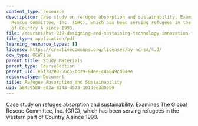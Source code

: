 ```yaml
---
content_type: resource
description: Case study on refugee absorption and sustainability. Examines The Global
  Rescue Committee, Inc. (GRC), which has been serving refugees in the western part
  of Country A since 1993.
file: /courses/hst-939-designing-and-sustaining-technology-innovation-for-global-health-practice-spring-2008/a84d9580e82a8243d573101dee3d05b9_refugee.pdf
file_type: application/pdf
learning_resource_types: []
license: https://creativecommons.org/licenses/by-nc-sa/4.0/
ocw_type: OCWFile
parent_title: Study Materials
parent_type: CourseSection
parent_uid: e6f78280-56c5-bc29-84ee-c4a849cd04ee
resourcetype: Document
title: Refugee Absorption and Sustainability
uid: a84d9580-e82a-8243-d573-101dee3d05b9
---
```

Case study on refugee absorption and sustainability. Examines The Global Rescue Committee, Inc. (GRC), which has been serving refugees in the western part of Country A since 1993.